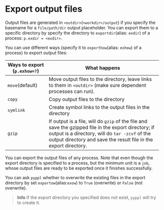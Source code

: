 # Export output files
<!-- toc -->

Output files are generated in `<outdir>`(`<workdir>/output`) if you specify the basename for a `file/path/dir` output placeholder. You can export them to a specific directory by specify the directory to `exportdir`(alias: `exdir`) of a process: `p.exdir = <exdir>`.

You can use different ways (specify it to `exporthow`(alias: `exhow`) of a process) to export output files:

| Ways to export (`p.exhow=?`) | What happens |
|----------------|--------------|
|`move`(default) |Move output files to the directory, leave links to them in `<outdir>` (make sure dependent processes can run).|
|`copy`|Copy output files to the directory|
|`symlink`|Create symbol links to the output files in the directory|
|`gzip`|If output is a file, will do `gzip` of the file and save the gzipped file in the export directory; if output is a directory, will do `tar -zcvf` of the output directory and save the result file in the export directory.|

You can export the output files of any process. Note that even though the export directory is specified to a process, but the minimum unit is a `job`, whose output files are ready to be exported once it finishes successfully.

You can ask `pyppl` whether to overwrite the existing files in the export directory by set `exportow`(alias:`exow`) to `True` (overwrite) or `False` (not overwrite).

> **Info** If the export directory you specified does not exist, `pyppl` will try to create it.